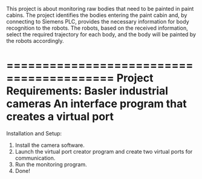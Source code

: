 This project is about monitoring raw bodies that need to be painted in paint cabins.
The project identifies the bodies entering the paint cabin and, by connecting to Siemens PLC, provides the necessary information for body recognition to the robots.
The robots, based on the received information, select the required trajectory for each body, and the body will be painted by the robots accordingly.

=========================================
Project Requirements:
Basler industrial cameras
An interface program that creates a virtual port
=========================================
Installation and Setup:
1. Install the camera software.
2. Launch the virtual port creator program and create two virtual ports for communication.
3. Run the monitoring program.
4. Done!
